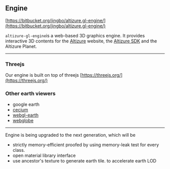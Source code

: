 ## Engine

[https://bitbucket.org/jingbo/altizure.gl-engine/](https://bitbucket.org/jingbo/altizure.gl-engine/)

`altizure-gl-engine`is a web-based 3D graphics engine. It provides interactive 3D contents for the [Altizure](https://www.altizure.com/) website, the [Altizure SDK](/3d/sdk.md) and the Altizure Planet.

---

### 

### Threejs

Our engine is built on top of threejs [https://threejs.org/](https://threejs.org/)

### Other earth viewers

* google earth
* [cecium](https://cesiumjs.org/)
* [webgl-earth](http://www.webglearth.org/)
* [webglobe](https://github.com/iSpring/WebGlobe)

---

Engine is being upgraded to the next generation, which will be

* strictly memory-efficient proofed by using memory-leak test for every class.
* open material library interface
* use ancestor's texture to generate earth tile. to accelerate earth LOD



